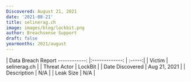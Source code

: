 ```yaml
---
Discovered: August 21, 2021
date: '2021-08-21'
title: selinerag.ch
image: images/blog/lockbit.png
author: Breachsense Support
draft: false
yearmonths: 2021/august
---
```



| Data Breach Report
------------:   |:-------------:    | :-----:|
| Victim    | selinerag.ch      | 
| Threat Actor    | LockBit      | 
| Date Discovered    | Aug 21, 2021      | 
| Description    | N/A      | 
| Leak Size    | N/A      | 

